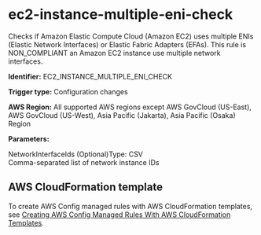 # ec2\-instance\-multiple\-eni\-check<a name="ec2-instance-multiple-eni-check"></a>

Checks if Amazon Elastic Compute Cloud \(Amazon EC2\) uses multiple ENIs \(Elastic Network Interfaces\) or Elastic Fabric Adapters \(EFAs\)\. This rule is NON\_COMPLIANT an Amazon EC2 instance use multiple network interfaces\. 

**Identifier:** EC2\_INSTANCE\_MULTIPLE\_ENI\_CHECK

**Trigger type:** Configuration changes

**AWS Region:** All supported AWS regions except AWS GovCloud \(US\-East\), AWS GovCloud \(US\-West\), Asia Pacific \(Jakarta\), Asia Pacific \(Osaka\) Region

**Parameters:**

NetworkInterfaceIds \(Optional\)Type: CSV  
Comma\-separated list of network instance IDs

## AWS CloudFormation template<a name="w76aac11c31c17b7d163c15"></a>

To create AWS Config managed rules with AWS CloudFormation templates, see [Creating AWS Config Managed Rules With AWS CloudFormation Templates](aws-config-managed-rules-cloudformation-templates.md)\.